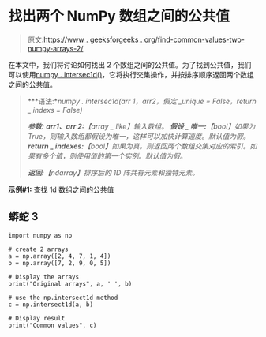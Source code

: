 # 找出两个 NumPy 数组之间的公共值

> 原文:[https://www . geeksforgeeks . org/find-common-values-two-numpy-arrays-2/](https://www.geeksforgeeks.org/find-common-values-between-two-numpy-arrays-2/)

在本文中，我们将讨论如何找出 2 个数组之间的公共值。为了找到公共值，我们可以使用[numpy . intersec1d()](https://www.geeksforgeeks.org/numpy-intersect1d-function-in-python/)，它将执行交集操作，并按排序顺序返回两个数组之间的公共值。

> ***语法:**numpy . intersec1d(arr 1，arr2，假定 _unique = False，return _ indexs = False)*
> 
> ***参数:***
> ***arr1、arr 2:**【array _ like】输入数组。*
> ***假设 _ 唯一:**【bool】如果为 True，则输入数组都假设为唯一，这样可以加快计算速度。默认值为假。*
> ***return _ indexes:**【bool】如果为真，则返回两个数组交集对应的索引。如果有多个值，则使用值的第一个实例。默认值为假。*
> 
> ***返回:**【ndarray】排序后的 1D 阵共有元素和独特元素。*

**示例#1:** 查找 1d 数组之间的公共值

## 蟒蛇 3

```
import numpy as np

# create 2 arrays
a = np.array([2, 4, 7, 1, 4])
b = np.array([7, 2, 9, 0, 5])

# Display the arrays
print("Original arrays", a, ' ', b)

# use the np.intersect1d method
c = np.intersect1d(a, b)

# Display result
print("Common values", c)
```